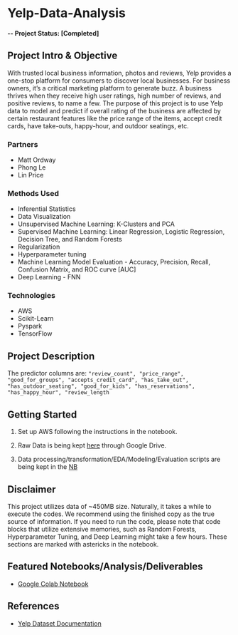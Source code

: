 # Yelp-Data-Analysis
#### -- Project Status: [Completed]

## Project Intro & Objective
With trusted local business information, photos and reviews, Yelp provides a one-stop platform for consumers to discover local businesses. For business owners, it’s a critical marketing platform to generate buzz. A business thrives when they receive high user ratings, high number of reviews, and positive reviews, to name a few. The purpose of this project is to use Yelp data to model and predict if overall rating of the business are affected by certain restaurant features like the price range of the items, accept credit cards, have take-outs, happy-hour, and outdoor seatings, etc.


### Partners
* Matt Ordway
* Phong Le
* Lin Price

### Methods Used
* Inferential Statistics
* Data Visualization
* Unsupervised Machine Learning: K-Clusters and PCA
* Supervised Machine Learning: Linear Regression, Logistic Regression, Decision Tree, and Random Forests
* Regularization
* Hyperparameter tuning
* Machine Learning Model Evaluation - Accuracy, Precision, Recall, Confusion Matrix, and ROC curve [AUC]
* Deep Learning - FNN


### Technologies
* AWS
* Scikit-Learn
* Pyspark
* TensorFlow

## Project Description

The predictor columns are:
```"review_count", "price_range", "good_for_groups", "accepts_credit_card", "has_take_out", "has_outdoor_seating", "good_for_kids", "has_reservations", "has_happy_hour", "review_length```



## Getting Started

1. Set up AWS following the instructions in the notebook.

3. Raw Data is being kept [here](https://drive.google.com/drive/folders/1B9sT11g-F-R3ifkLe9rloA4phKzbAO8Z?usp=share_link) through Google Drive.
    
3. Data processing/transformation/EDA/Modeling/Evaluation scripts are being kept in the [NB](https://colab.research.google.com/drive/1uBpqYS_SEux-N97jmCCxvRGMIm-mNctm?usp=share_link)

## Disclaimer
This project utilizes data of ~450MB size. Naturally, it takes a while to execute the codes. We recommend using the finished copy as the true source of information. If you need to run the code, please note that code blocks that utilize extensive memories, such as Random Forests, Hyperparameter Tuning, and Deep Learning might take a few hours. These sections are marked with astericks in the notebook.

## Featured Notebooks/Analysis/Deliverables
* [Google Colab Notebook](https://colab.research.google.com/drive/1uBpqYS_SEux-N97jmCCxvRGMIm-mNctm?usp=share_link)

## References
* [Yelp Dataset Documentation](https://www.yelp.com/dataset/documentation/main)
